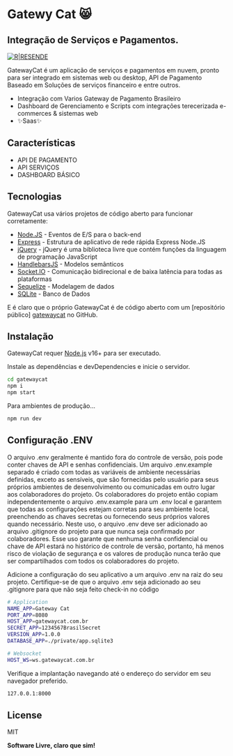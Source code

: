 # Gatewy Cat 😸
## Integração de Serviços e Pagamentos.

[![R|RESENDE](https://i.ibb.co/XyT92vs/logo-r.png)](https://resende.dev.br/)

GatewayCat é um aplicação de serviços e pagamentos em nuvem, pronto para ser integrado em sistemas web ou desktop,
API de Pagamento Baseado em Soluções de serviços financeiro e entre outros.


- Integração com Varios Gateway de Pagamento Brasileiro
- Dashboard de Gerenciamento e Scripts com integrações terecerizada e-commerces & sistemas web 
- ✨Saas✨

## Características
- API DE PAGAMENTO
- API SERVIÇOS
- DASHBOARD BÁSICO

## Tecnologias

GatewayCat usa vários projetos de código aberto para funcionar corretamente:

- [Node.JS] - Eventos de E/S para o back-end
- [Express] - Estrutura de aplicativo de rede rápida Express Node.JS 
- [jQuery] - jQuery é uma biblioteca livre que contém funções da linguagem de programação JavaScript
- [HandlebarsJS] - Modelos semânticos
- [Socket.IO] - Comunicação bidirecional e de baixa latência para todas as plataformas
- [Sequelize] - Modelagem de dados
- [SQLite] - Banco de Dados

E é claro que o próprio GatewayCat é de código aberto com um [repositório público] [gatewaycat] no GitHub.

## Instalação

GatewayCat requer [Node.js](https://nodejs.org/) v16+ para ser executado.

Instale as dependências e devDependencies e inicie o servidor.

```sh
cd gatewaycat
npm i
npm start
```

Para ambientes de produção...

```sh
npm run dev
```

## Configuração .ENV
O arquivo .env geralmente é mantido fora do controle de versão, pois pode conter chaves de API e senhas confidenciais. Um arquivo .env.example separado é criado com todas as variáveis ​​de ambiente necessárias definidas, exceto as sensíveis, que são fornecidas pelo usuário para seus próprios ambientes de desenvolvimento ou comunicadas em outro lugar aos colaboradores do projeto. Os colaboradores do projeto então copiam independentemente o arquivo .env.example para um .env local e garantem que todas as configurações estejam corretas para seu ambiente local, preenchendo as chaves secretas ou fornecendo seus próprios valores quando necessário. Neste uso, o arquivo .env deve ser adicionado ao arquivo .gitignore do projeto para que nunca seja confirmado por colaboradores. Esse uso garante que nenhuma senha confidencial ou chave de API estará no histórico de controle de versão, portanto, há menos risco de violação de segurança e os valores de produção nunca terão que ser compartilhados com todos os colaboradores do projeto.

Adicione a configuração do seu aplicativo a um arquivo .env na raiz do seu projeto. Certifique-se de que o arquivo .env seja adicionado ao seu .gitignore para que não seja feito check-in no código

```sh
# Application  
NAME_APP=Gateway Cat
PORT_APP=8080
HOST_APP=gatewaycat.com.br
SECRET_APP=1234567BrasilSecret
VERSION_APP=1.0.0
DATABASE_APP=./private/app.sqlite3

# Websocket
HOST_WS=ws.gatewaycat.com.br
```
Verifique a implantação navegando até o endereço do servidor em seu navegador preferido.

```sh
127.0.0.1:8000
```

## License
MIT

**Software Livre, claro que sim!**

[//]: # (Esses são links de referência usados ​​no corpo desta nota e são removidos quando o processador de remarcação faz seu trabalho. Não há necessidade de formatar bem porque não deve ser visto. Obrigado, então - http://stackoverflow.com/questions/4823468/store-comments-in-markdown-syntax)

   [gatewaycat]: <https://github.com/victorresende069/gatewaycat>
   [git-repo-url]: <https://github.com/victorresende069/gatewaycat.git>
   [Victor Resende]: <https://resende.dev.br/et>
   [Node.JS]: <http://nodejs.org>
   [jQuery]: <http://jquery.com>
   [express]: <http://expressjs.com>
   [HandlebarsJS]: <https://handlebarsjs.com>
   [Socket.IO]: <https://socket.io>
   [Sequelize]: <https://sequelize.org>
   [SQLite]: <https://www.sqlite.org>
   
